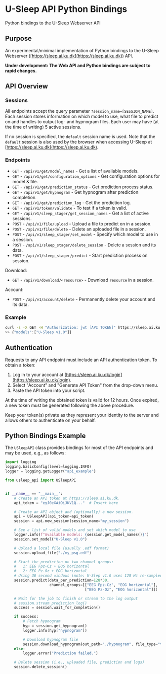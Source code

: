 # U-Sleep API Python Bindings
Python bindings to the U-Sleep Webserver API


## Purpose
An experimental/minimal implementation of Python bindings to the U-Sleep Webserver ([https://sleep.ai.ku.dk](https://sleep.ai.ku.dk)) API.

**Under development: The Web API and Python bindings are subject to rapid changes.**

## API Overview

### Sessions

All endpoints accept the query parameter `?session_name=[SESSION_NAME]`. Each session stores information on which model to use, what file to predict on and handles to output log- and hypnogram files.
Each user may have (at the time of writing) 5 active sessions.

If no session is specified, the `default` session name is used. Note that the `default` session is also used by the browser when accessing U-Sleep at [https://sleep.ai.ku.dk](https://sleep.ai.ku.dk).

### Endpoints

- `GET` - `/api/v1/get/model_names` - Get a list of available models.
- `GET` - `/api/v1/get/configuration_options` - Get configuration options for model & file.
- `GET` - `/api/v1/get/prediction_status` - Get prediction process status.
- `GET` - `/api/v1/get/hypnogram` - Get hypnogram after prediction completion.
- `GET` - `/api/v1/get/prediction_log` - Get the prediction log.
- `GET` - `/api/v1/token/validate` - To test if a token is valid.
- `GET` - `/api/v1/sleep_stager/get_session_names` - Get a list of active sessions.
- `POST` - `/api/v1/file/upload` - Upload a file to predict on in a session.
- `POST` - `/api/v1/file/delete` - Delete an uploaded file in a session.
- `POST` - `/api/v1/sleep_stager/set_model` - Specify which model to use in a session.
- `POST` - `/api/v1/sleep_stager/delete_session` - Delete a session and its data.
- `POST` - `/api/v1/sleep_stager/predict` - Start prediction process on session.

Download:

- `GET` - `/api/v1/download/<resource>` - Download `resource` in a session.

Account:

- `POST` - `/api/v1/account/delete` - Permanently delete your account and its data. 

### Example

```bash
curl -s -X GET -H "Authorization: jwt [API TOKEN]" https://sleep.ai.ku.dk/api/v1/get/model_names
>> {"models":["U-Sleep v1.0"]}
```


## Authentication
Requests to any API endpoint must include an API authentication token. To obtain a token:

1. Log in to your account at [https://sleep.ai.ku.dk/login](https://sleep.ai.ku.dk/login).
2. Select "Account" and "Generate API Token" from the drop-down menu.
3. Paste the API token into your script.

At the time of writing the obtained token is valid for 12 hours. Once expired, a new token must be generated following the above procedure.

Keep your token(s) private as they represent your identity to the server and allows others to authenticate on your behalf.

## Python Bindings Example

The `USleepAPI` class provides bindings for most of the API endpoints and may be used, e.g., as follows:

```python
import logging
logging.basicConfig(level=logging.INFO)
logger = logging.getLogger("api_example")

from usleep_api import USleepAPI


if __name__ == "__main__":
    # Create an API token at https://sleep.ai.ku.dk.
    api_token = "eyJ0eXAiOiJKV1Q..."  # Insert here

    # Create an API object and (optionally) a new session.
    api = USleepAPI(api_token=api_token)
    session = api.new_session(session_name="my_session")

    # See a list of valid models and set which model to use
    logger.info(f"Available models: {session.get_model_names()}")
    session.set_model("U-Sleep v1.0")

    # Upload a local file (usually .edf format)
    session.upload_file("./my_psg.edf")

    # Start the prediction on two channel groups:
    #   1: EEG Fpz-Cz + EOG horizontal
    #   2: EEG Pz-Oz + EOG horizontal
    # Using 30 second windows (note: U-Slep v1.0 uses 128 Hz re-sampled signals)
    session.predict(data_per_prediction=128*30,
                    channel_groups=[["EEG Fpz-Cz", "EOG horizontal"],
                                    ["EEG Pz-Oz", "EOG horizontal"]])

    # Wait for the job to finish or stream to the log output
    # session.stream_prediction_log()
    success = session.wait_for_completion()

    if success:
        # Fetch hypnogram
        hyp = session.get_hypnogram()
        logger.info(hyp["hypnogram"])

        # Download hypnogram file
        session.download_hypnogram(out_path="./hypnogram", file_type="tsv")
    else:
        logger.error("Prediction failed.")

    # Delete session (i.e., uploaded file, prediction and logs)
    session.delete_session()
```